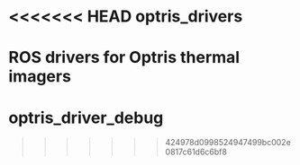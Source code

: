 <<<<<<< HEAD
optris_drivers
==============

ROS drivers for Optris thermal imagers
=======
# optris_driver_debug
>>>>>>> 424978d0998524947499bc002e0817c61d6c6bf8
